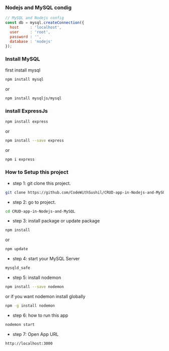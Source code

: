 ### Nodejs and MySQL condig
```js
// MySQL and Nodejs config
const db = mysql.createConnection({
  host     : 'localhost',
  user     : 'root',
  password : '',
  database : 'nodejs'
});
```

### Install MySQL
first install mysql
```bash
npm install mysql
```
or
```bash
npm install mysqljs/mysql
```

### install ExpressJs
```bash
npm install express
```
 or
```bash
npm install --save express
```
or 
```bash
npm i express
```


### How to Setup this project
* step 1: git clone this project.
```bash
git clone https://github.com/CodeWithSushil/CRUD-app-in-Nodejs-and-MySQL.git
```
* step 2: go to project.
```bash
cd CRUD-app-in-Nodejs-and-MySQL
```
* step 3: install package or update package
```bash
npm install
```
or
```bash
npm update
```
* step 4: start your MySQL Server
```bash
mysqld_safe
```
* step 5: install nodemon
```bash
npm install --save nodemon
```
or
if you want nodemon install globally
```bash
npm -g install nodemon
```
* step 6: how to run this app
```bash
nodemon start
```
* step 7: Open App URL
```bash
http://localhost:3000
```

